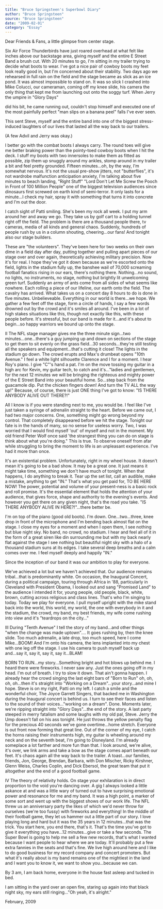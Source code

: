 ```yaml
---
title: "Bruce Springsteen's Superbowl Diary"
author: "Bruce Springsteen"
source: "Bruce Springsteen"
date: "2009-02-01"
category: "Essay"
---
```


Dear Friends & Fans, a little glimpse from center stage.

Six Air Force Thunderbirds have just roared overhead at what felt like inches above our backstage area, giving myself and the entire E Street Band a brush cut. With 20 minutes to go, I'm sitting in my trailer trying to decide what boots to wear. I've got a nice pair of cowboy boots my feet look really good in, but I'm concerned about their stability. Two days ago we rehearsed in full rain on the field and the stage became as slick as an ice pond. It was almost impossible to stand on. It was so slick I crashed into Mike Colucci, our cameraman, coming off my knee slide, his camera the only thing that kept me from launching out onto the soggy turf. When Jerry the umpire in "Glory Days"

did his bit, he came running out, couldn't stop himself and executed one of the most painfully perfect "man slips on a banana peel" falls I've ever seen.

This sent Steve, myself and the entire band into one of the biggest stress- induced laughters of our lives that lasted all the way back to our trailers.

(A few Advil and Jerry was okay.)

I better go with the combat boots I always carry. The round toes will give me better braking power than the pointy-toed cowboy boots when I hit the deck. I stuff my boots with two innersoles to make them as fitted as possible, zip them up snuggly around my ankles, stomp around in my trailer a bit and feel pretty grounded. Fifteen minutes...oh, by the way, I'm somewhat nervous. It's not the usual pre-show jitters, not "butterflies", it's not wardrobe malfunction anticipation anxiety, I'm talking about five minutes to beach landing, "Right Stuff" "Lord Don't Let Me Screw the Pooch in Front of 100 Million People" one of the biggest television audiences since dinosaurs first screwed on earth kind of semi-terror. It only lasts for a minute...I check my hair, spray it with something that turns it into concrete and I'm out the door.

I catch sight of Patti smiling. She's been my rock all week. I put my arm around her and away we go. They take us by golf cart to a holding tunnel right off the field. The problem is there are a thousand people there, tv cameras, media of all kinds and general chaos. Suddenly, hundreds of people rush by us in a column shouting, cheering...our fans! And tonight also our stage builders.

These are "the volunteers". They've been here for two weeks on their own dime in a field day after day, putting together and pulling apart pieces of our stage over and over again, theoretically achieving military precision. Now it's for real. I hope they've got it down because as we're escorted onto the field, lights in the stadium fully up, the banshee wail of 70,000 screaming football fanatics rising in our ears, there's nothing there. Nothing...no sound, no lights, no instruments, no stage, nothing but brightly lit unwelcoming green turf. Suddenly an army of ants come from all sides of what seems like nowhere. Each rolling a piece of our lifeline, our earth onto the field. The cavalry has arrived. What takes us on a concert day 8 hours to do is done in five minutes. Unbelieveable. Everything in our world is there...we hope. We gather a few feet off the stage, form a circle of hands, I say a few words drowned out by the crowd and it's smiles all around. I've been in a lot of high stakes situations like this, though not exactly like this, with these people before. It's stressful, but our band is made for it...and it's about to begin...so happy warriors we bound up onto the stage.

II The NFL stage manager gives me the three minute sign...two minutes...one...there's a guy jumping up and down on sections of the stage to get them to sit evenly on the grass field...30 seconds...they're still testing all the speakers and equipment...that's cutting it close! The lights in the stadium go down. The crowd erupts and Max's drumbeat opens "10th Avenue." I feel a white light silhouette Clarence and I for a moment. I hear Roy's piano. I give "C"'s hand a pat. I'm on the move tossing my guitar in a high arc for Kevin, my guitar tech, to catch and it's..."ladies and gentlemen, for the next 12 minutes we will be bringing the righteous and mighty power of the E Street Band into your beautiful home. So...step back from the guacamole dip. Put the chicken fingers down! And turn the TV ALL the way up!" Because, of course, there is just ONE thing I've got to know: "IS THERE ANYBODY ALIVE OUT THERE?!"

All I know is if you were standing next to me, you would be. I feel like I've just taken a syringe of adrenalin straight to the heart. Before we came out, I had two major concerns. One, something might go wrong beyond my control. That completely disappeared before we hit the stage. Tonight our fate is in the hands of many, so no sense for useless worry. Two, I was worried that I would find myself 'out' of myself and not in the moment. My old friend Peter Wolf once said 'the strangest thing you can do on stage is think about what you're doing." This is true. To observe oneself from afar while struggling to bring the moment to life is an unpleasant experience. I've had it more than once.

It's an existential problem. Unfortunately, right in my wheel house. It doesn't mean it's going to be a bad show. It may be a great one. It just means it might take time, something we don't have much of tonight. When that happens, I do anything to break it. Tear up the set list, call an audible, make a mistake, anything to get "IN." That's what you get paid for, TO BE HERE NOW! The power, potential and volume of your present-ness is a basic rock and roll promise. It's the essential element that holds the attention of your audience, that gives force, shape and authority to the evening's events. And however you get there on any given night, that's the road you take. "IS THERE ANYBODY ALIVE IN HERE?!"...there better be.

I'm on top of the piano (good old boots). I'm down. One...two...three, knee drop in front of the microphone and I'm bending back almost flat on the stage. I close my eyes for a moment and when I open them, I see nothing but blue night sky. No band, no crowd, no stadium. I hear and feel all of it in the form of a great siren like din surrounding me but with my back nearly flat against the stage I see nothing but beautiful night sky with a halo of a thousand stadium suns at its edges. I take several deep breaths and a calm comes over me. I feel myself deeply and happily "IN."

Since the inception of our band it was our ambition to play for everyone.

We've achieved a lot but we haven't achieved that. Our audience remains tribal...that is predominantly white. On occasion, the Inaugural Concert, during a political campaign, touring through Africa in '88, particularly in Cleveland with President Obama, I looked out and sang "Promised Land" to the audience I intended it for, young people, old people, black, white, brown, cutting across religious and class lines. That's who I'm singing to today. Today we play for everyone. I pull myself upright with the mike stand back into the world, this world, my world, the one with everybody in it and the stadium, the crowd, my band, my best friends, my wife come rushing into view and it's "teardrops on the city..."

III During "Tenth Avenue" I tell the story of my band...and other things "when the change was made uptown".... It goes rushing by, then the knee slide. Too much adrenalin, a late drop, too much speed, here I come Mike...BOOM! And I'm onto his camera, the lens implanted into my chest with one leg off the stage. I use his camera to push myself back up and...say it, say it, say it, say it...BLAM!

BORN TO RUN...my story...Something bright and hot blows up behind me. I heard there were fireworks. I never saw any. Just the ones going off in my head. I'm out of breath. I try to slow it down. That ain't gonna happen. I already hear the crowd singing the last eight bars of "Born to Run" oh, oh, oh, oh...then it's straight into "Working on a Dream"...your story...and mine I hope. Steve is on my right, Patti on my left. I catch a smile and the wonderful choir, The Joyce Garrett Singers, that backed me in Washington during the Inaugural concert is behind us. I turn to see their faces and listen to the sound of their voices..."working on a dream". Done. Moments later, we're ripping straight into "Glory Days"...the end of the story. A last party steeped in merry fatalism and some laughs with my old pal, Steve. Jerry the Ump doesn't fall on his ass tonight. He just throws the yellow penalty flag for the precious 40 seconds we've gone overtime...home stretch. Everyone is out front now forming that great line. Out of the corner of my eye, I catch the horns raising their instruments high, my guitar is wheeling around my neck and on the seventh beat, I'm going to Disneyland. I'm already someplace a lot farther and more fun than that. I look around, we're alive, it's over, we link arms and take a bow as the stage comes apart beneath our feet. It's chaos again all the way back to the trailer. A toast...our families, friends, Jon, George, Brendan, Barbara, with Don Mischer, Ricky Kirshner, Glenn Weiss, Charles Coplin, and Dick Ebersol, the great team that put it altogether and the end of a good football game.

IV The theory of relativity holds. On stage your exhilaration is in direct proportion to the void you're dancing over. A gig I always looked a little askance at and was a little wary of turned out to have surprising emotional power and resonance for me and my band. It was a high point, a marker of some sort and went up with the biggest shows of our work life. The NFL threw us an anniversary party the likes of which we'd never throw for ourselves (we're too fussy) with fireworks and everything! In the middle of their football game, they let us hammer out a little part of our story. I love playing long and hard but it was the 35 years in 12 minutes...that was the trick. You start here, you end there, that's it. That's the time you've got to give it everything you have...12 minutes...give or take a few seconds. The Super Bowl is going to help me sell a few new records, that's what I wanted because I want people to hear where we are today. It'll probably put a few extra fannies in the seats and that's fine. We live high around here and I like to do good business for my record company and concert promoters. But what it's really about is my band remains one of the mightiest in the land and I want you to know it, we want to show you...because we can.

By 3 am, I am back home, everyone in the house fast asleep and tucked in bed.

I am sitting in the yard over an open fire, staring up again into that black night sky, my ears still ringing..."Oh yeah, it's alright."

February, 2009

